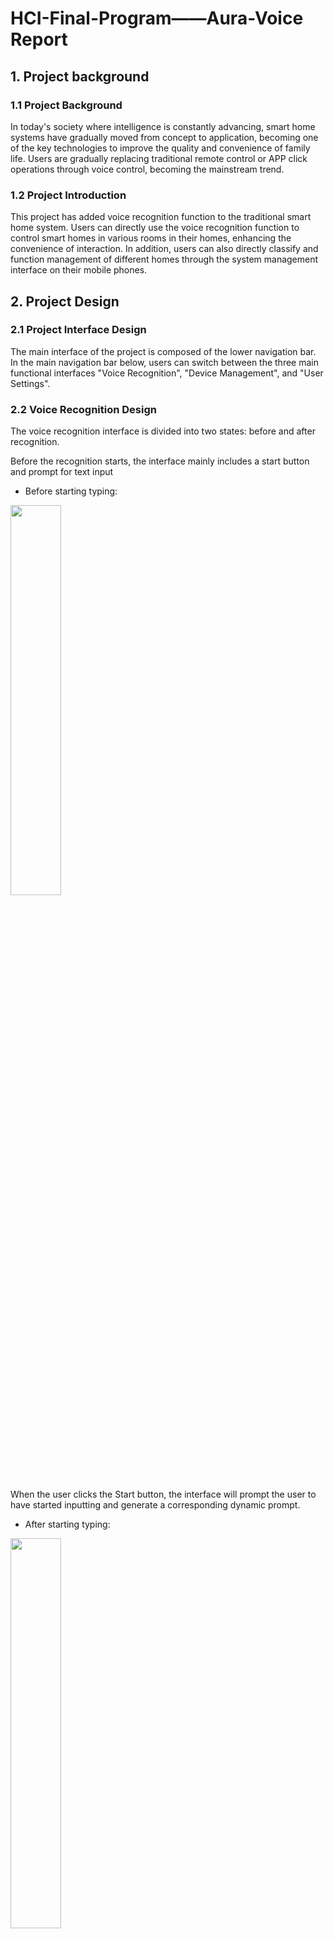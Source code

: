# HCI-Final-Program——Aura-Voice Report

## **1. Project background**

### **1.1 Project Background**

In today's society where intelligence is constantly advancing, smart home systems have gradually moved from concept to application, becoming one of the key technologies to improve the quality and convenience of family life. Users are gradually replacing traditional remote control or APP click operations through voice control, becoming the mainstream trend.

### **1.2 Project Introduction**

This project has added voice recognition function to the traditional smart home system. Users can directly use the voice recognition function to control smart homes in various rooms in their homes, enhancing the convenience of interaction. In addition, users can also directly classify and function management of different homes through the system management interface on their mobile phones.

## **2. Project Design**

### **2.1 Project Interface Design**

The main interface of the project is composed of the lower navigation bar. In the main navigation bar below, users can switch between the three main functional interfaces "Voice Recognition", "Device Management", and "User Settings".

### **2.2 Voice Recognition Design**

The voice recognition interface is divided into two states: before and after recognition.

Before the recognition starts, the interface mainly includes a start button and prompt for text input

- Before starting typing:

<img src = "../unpackage/res/Cases/image.png" width = 40%>

When the user clicks the Start button, the interface will prompt the user to have started inputting and generate a corresponding dynamic prompt.

- After starting typing:

<img src = "../unpackage/res/Cases/image-1.png" width = 40%>

The voice recognition interface provides real-time feedback to users through dynamic responses, and at the same time uses a simple two-color combination, making the style and characteristics more prominent.

### **2.3 Equipment Management Design**

The device management interface is used to directly control all connected devices on the mobile phone. It is mainly divided into three modules, namely "common scenarios", "rooms", and "detailed devices". Through the designation management interface, users can directly control home devices without using voice recognition function.

- Equipment Management Overview Picture:

<img src = "../unpackage/res/Cases/image-2.png" width = 40%>

#### **2.3.1 Common Scenarios**

In the device management interface, users are provided with common scenario functions. Users can quickly switch the home appliance configuration in the corresponding usage scenarios by selecting common scenarios, allowing users to avoid the hassle of manually adjusting home appliances one by one, and conveniently adjust all home appliances at one time, satisfying the speed and convenience of smart homes.

- Overview of common scenarios:

<img src = "../unpackage/res/Cases/image-3.png" width = 40%>

- Use a scene diagram (taking "morning mode" as an example):

<img src = "../unpackage/res/Cases/image-4.png" width = 40%>

#### **2.3.2 Room**

In the equipment management interface, the entire house is divided into individual rooms, and the rooms are the basic units for different homes. Different furniture is classified according to the different rooms placed, and each room will display the number of equipment in the room, which greatly improves the readability and tidyness of the interface. In the case of too many devices, it is difficult for users to adjust directly, so it is very convenient to allow users to control individually for a certain room.

- Room overview:

<img src = "../unpackage/res/Cases/image-5.png" width = 40%>

- Switch room display (taking "living room" as an example):

<img src = "../unpackage/res/Cases/image-6.png" width = 40%>

#### **2.3.3 Detailed Equipment**

In the management interface, all devices are displayed in separate windows. The device details interface displays all devices in the current room. Displaying all the devices in the current room can make it easier for users to operate. After the user clicks on each individual device, he will enter the detailed setting interface of the device, which facilitates direct control of the home.

- Overview of all devices:

<img src = "../unpackage/res/Cases/image-7.png" width = 40%>

- Overview of light settings:

Support linear control of the brightness of the lamp and adjust the switch of the lamp

<img src = "../unpackage/res/Cases/image-8.png" width = 40%>

- Overview of air conditioning settings:

Supports controlling the temperature of the air conditioner and switching the air conditioner function, and controls the switch of the air conditioner

<img src = "../unpackage/res/Cases/image-9.png" width = 40%>

- TV settings overview:

Ability to dynamically control the volume of the TV and control the switch of the TV

<img src = "../unpackage/res/Cases/image-10.png" width = 40%>

- Fan Settings Overview:

Supports controlling the fan wind power, dynamically controlling the fan wind swing, and controlling the fan switch

<img src = "../unpackage/res/Cases/image-11.png" width = 40%>

- Audio settings overview:

Support dynamically setting the volume of the speaker and controlling the switch of the speaker

<img src = "../unpackage/res/Cases/image-12.png" width = 40%>

##### **2.3.4 Floating Voice Window**

In the device management interface, voice input methods are also provided. Voice input is implemented here through a voice floating window. When the user clicks on the voice floating window, he will enter the voice recognition window and execute relevant instructions by reading the user's voice information, making the user's operation more convenient.

- Overview of voice floating window closing:

<img src = "../unpackage/res/Cases/image-14.png" width = 40%>

- Overview of voice window function triggering:

<img src = "../unpackage/res/Cases/image-15.png" width = 40%>

## **3.Interaction Design**

This system has introduced a number of human-computer interaction principles in its design to improve user experience, operational convenience and accessibility, including the following aspects:

### **3.1 Feedback Interaction**

In system design, timely feedback after user operations is attached to system design. When each operation is completed or triggered, the interface has a clearly perceived feedback mechanism, including but not limited to:

- **Speech recognition status feedback**: When the user initiates voice recognition, the system will display a dynamic ripple animation and prompt "Listening...". When the recognition is completed or cancelled, it will immediately return to a floating ball to provide status switching feedback.
- ** Equipment operation feedback**: After the user clicks on the switch, adjusts the temperature or wind speed, the device module interface will immediately update the status icon or value, prompting that the operation takes effect.

### **3.2 Color Contrast for Accessibility**

The entire system interface uses a high-contrast color scheme to enhance readability in different lighting environments and ensure that users with weak colors or limited vision can still use it clearly:

- Use ** bright background + dark text** as the main information display style to enhance content visibility.
- Operation buttons use high saturation colors (such as green buttons represent "on" and gray buttons represent "off") to enhance recognition.
- The currently selected room or currently running device is highlighted for users to quickly locate.

In addition, the system has also optimized the size of the icons and interactive areas, supports mobile phone screens of different sizes (responsive design), and ensures that the button area is large enough to meet the touch operation habits.

### **3.3 Suspended voice ball and immersive recognition mode**

- **Suspended Voice Ball**: Provides an always accessible voice activation portal. Users can start voice recognition at any location on the page at any time, in line with the interaction principles of "availability" and "fast access".

### **3.4 Multimode interaction support**

This system supports **Speech recognition + touch operation** Two interaction methods, users can flexibly choose according to different scenarios:

| Interaction method | Applicable scenarios                                                   | Advantages                   |
| ------------------ | ---------------------------------------------------------------------- | ---------------------------- |
| Voice recognition  | When driving home, cooking, etc. is inconvenient to operate your phone | Quick and freeing your hands |
| Touch operation    | Detail adjustment, device setting                                      | Accurate and clear feedback  |

Supporting multi-modal interaction helps the system meets the needs of diverse users and improves overall usage efficiency.

## **4. Group division of labor**

| Name           | Student ID | Division of labor                                       |
| -------------- | ---------- | ------------------------------------------------------- |
| Wang Lei       | 2351299    | Complete the front-end interface architecture           |
| Li Haotian     | 235440     | Complete project logic and other functions to implement |
| Wei Yiqian     | 2351232    | Complete the front-end interface architecture           |
| Wang Jiongzhao | 2353819    | Complete project testing and hardware architecture      |
